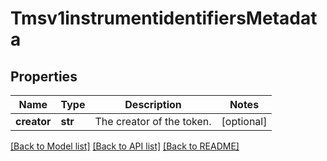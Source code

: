 # Tmsv1instrumentidentifiersMetadata

## Properties
Name | Type | Description | Notes
------------ | ------------- | ------------- | -------------
**creator** | **str** | The creator of the token. | [optional] 

[[Back to Model list]](../README.md#documentation-for-models) [[Back to API list]](../README.md#documentation-for-api-endpoints) [[Back to README]](../README.md)


